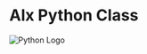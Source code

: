 # Alx Python Class

![Python Logo](https://www.mytaskpanel.com/wp-content/uploads/2021/05/2021-05-14-1.webp)
